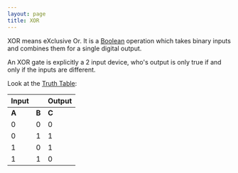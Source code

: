 ```yaml
---
layout: page
title: XOR
---
```


XOR means eXclusive Or.  It is a <a href="/wiki/boolean.html" title="Boolean">Boolean</a> operation which takes binary inputs and combines them for a single digital output.

An XOR gate is explicitly a 2 input device, who's output is only true if and only if the inputs are different.

Look at the [Truth Table](truth_table.html):

| Input |       | Output |
|-------|-------|--------|
| __A__ | __B__ | __C__  |
|   0   |   0   |    0   |
|   0   |   1   |    1   |
|   1   |   0   |    1   |
|   1   |   1   |    0   |
